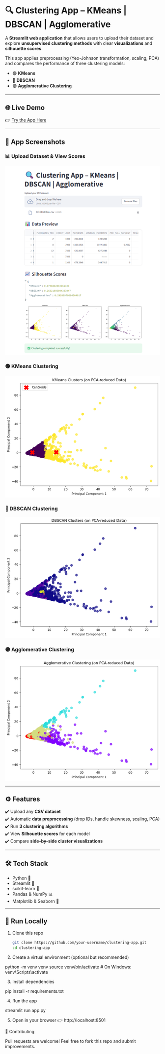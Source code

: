 # 🔍 Clustering App – KMeans | DBSCAN | Agglomerative  

A **Streamlit web application** that allows users to upload their dataset and explore **unsupervised clustering methods** with clear **visualizations** and **silhouette scores**.  

This app applies preprocessing (Yeo-Johnson transformation, scaling, PCA) and compares the performance of three clustering models:  

- 🟢 **KMeans**  
- 🔵 **DBSCAN**  
- 🟣 **Agglomerative Clustering**  

---

## 🌐 Live Demo  
👉 [Try the App Here](https://unsupervised-learning-clustering-part-1-ebddhrtdebncfps4tof6wr.streamlit.app/)  

---

## 📸 App Screenshots  

### 📊 Upload Dataset & View Scores  
![Alt Text](images\outputapp.png)  

### 🟢 KMeans Clustering  
![Alt Text](images\kmeans.png)  

### 🔵 DBSCAN Clustering  
![Alt Text](images\dbscan.png)  

### 🟣 Agglomerative Clustering  
![Alt Text](images\agglo.png)  

---

## ⚙️ Features  
✔️ Upload any **CSV dataset**  
✔️ Automatic **data preprocessing** (drop IDs, handle skewness, scaling, PCA)  
✔️ Run **3 clustering algorithms**  
✔️ View **Silhouette scores** for each model  
✔️ Compare **side-by-side cluster visualizations**  

---

## 🛠️ Tech Stack  
- Python 🐍  
- Streamlit 🎈  
- scikit-learn 🤖  
- Pandas & NumPy 📊  
- Matplotlib & Seaborn 🎨  

---

## 🚀 Run Locally  

1. Clone this repo  
   ```bash
   git clone https://github.com/your-username/clustering-app.git
   cd clustering-app
2. Create a virtual environment (optional but recommended)

python -m venv venv
source venv/bin/activate   # On Windows: venv\Scripts\activate


3. Install dependencies

pip install -r requirements.txt


4. Run the app

streamlit run app.py


5. Open in your browser 👉 http://localhost:8501

🤝 Contributing

Pull requests are welcome! Feel free to fork this repo and submit improvements.

